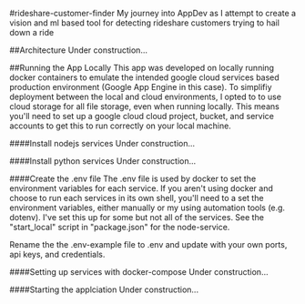 #rideshare-customer-finder
My journey into AppDev as I attempt to create a vision and ml based tool for detecting rideshare customers trying to hail down a ride

##Architecture
Under construction...

##Running the App Locally
This app was developed on locally running docker containers to emulate the intended google cloud services based production environment (Google App Engine in this case). To simplifiy deployment between the local and cloud environments, I opted to to use cloud storage for all file storage, even when running locally. This means you'll need to set up a google cloud cloud project, bucket, and service accounts to get this to run correctly on your local machine.
 

####Install nodejs services
Under construction...

####Install python services
Under construction...

####Create the .env file
The .env file is used by docker to set the environment variables for each service. If you aren't using docker and choose to run each services in its own shell, you'll need to a set the environment variables, either manually or my using automation tools (e.g. dotenv). I've set this up for some but not all of the services. See the "start_local" script in "package.json" for the node-service.

Rename the the .env-example file to .env and update with your own ports, api keys, and credentials.

####Setting up services with docker-compose
Under construction...

####Starting the applciation
Under construction...

